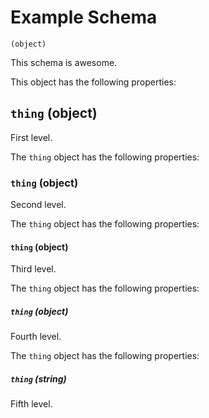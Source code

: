 # Example Schema
`(object)`

This schema is awesome.

This object has the following properties:

## `thing` (object)

First level.

The `thing` object has the following properties:

### `thing` (object)

Second level.

The `thing` object has the following properties:

#### `thing` (object)

Third level.

The `thing` object has the following properties:

##### `thing` (object)

Fourth level.

The `thing` object has the following properties:

##### `thing` (string)

Fifth level.